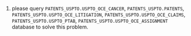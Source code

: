 1. please query `PATENTS_USPTO.USPTO_OCE_CANCER`, `PATENTS_USPTO.PATENTS`, `PATENTS_USPTO.USPTO_OCE_LITIGATION`, `PATENTS_USPTO.USPTO_OCE_CLAIMS`, `PATENTS_USPTO.USPTO_PTAB`, `PATENTS_USPTO.USPTO_OCE_ASSIGNMENT` database to solve this problem.
